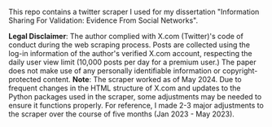 This repo contains a twitter scraper I used for my dissertation "Information Sharing For Validation: Evidence From Social Networks". 

**Legal Disclaimer**: The author complied with X.com (Twitter)'s code of conduct during the web scraping process. Posts are collected using the log-in information of the author's verified X.com account, respecting the daily user view limit (10,000 posts per day for a premium user.) The paper does not make use of any personally identifiable information or copyright-protected content.
**Note**: The scraper worked as of May 2024. Due to frequent changes in the HTML structure of X.com and updates to the Python packages used in the scraper, some adjustments may be needed to ensure it functions properly. For reference, I made 2-3 major adjustments to the scraper over the course of five months (Jan 2023 - May 2023).   

